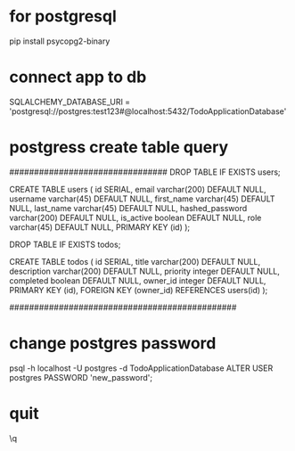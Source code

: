 # for postgresql
pip install psycopg2-binary

# connect app to db
SQLALCHEMY_DATABASE_URI = 'postgresql://postgres:test123#@localhost:5432/TodoApplicationDatabase'

# postgress create table query
 ################################
DROP TABLE IF EXISTS users;

CREATE TABLE users (
	id SERIAL,
	email varchar(200) DEFAULT NULL,
	username varchar(45) DEFAULT NULL,
	first_name varchar(45) DEFAULT NULL,
	last_name varchar(45) DEFAULT NULL,
	hashed_password varchar(200) DEFAULT NULL,
	is_active boolean DEFAULT NULL,
	role varchar(45) DEFAULT NULL,
	PRIMARY KEY (id)
);

DROP TABLE IF EXISTS todos;

CREATE TABLE todos (
	id SERIAL,
	title varchar(200) DEFAULT NULL,
	description varchar(200) DEFAULT NULL,
	priority integer DEFAULT NULL,
	completed boolean DEFAULT NULL,
	owner_id integer DEFAULT NULL,
	PRIMARY KEY (id),
	FOREIGN KEY (owner_id) REFERENCES users(id)
);

##############################################


# change postgres password

psql -h localhost -U postgres -d TodoApplicationDatabase
ALTER USER postgres PASSWORD 'new_password';
# quit
\q
